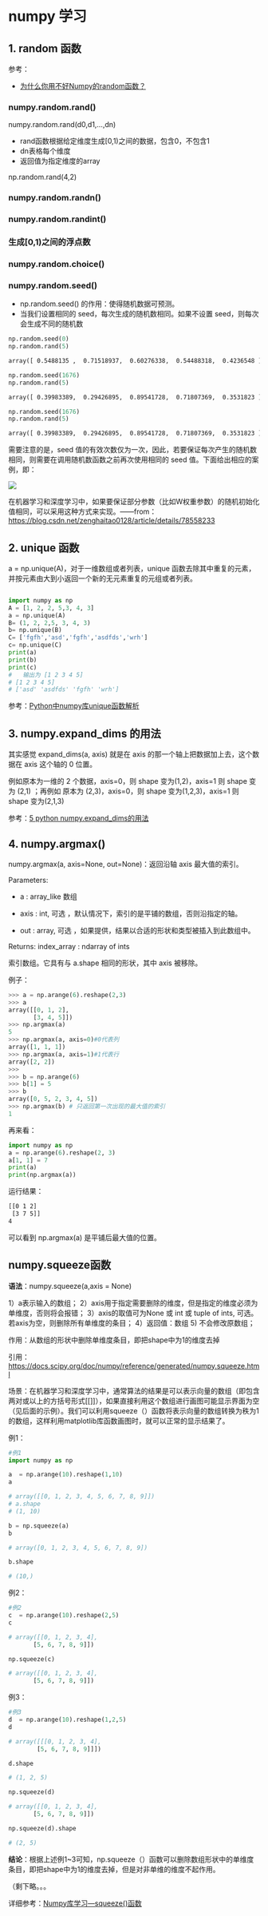 # numpy 学习

## 1. random 函数

参考：

- [为什么你用不好Numpy的random函数？](https://www.cnblogs.com/lemonbit/p/6864179.html)

### numpy.random.rand()

numpy.random.rand(d0,d1,…,dn)

- rand函数根据给定维度生成[0,1)之间的数据，包含0，不包含1
- dn表格每个维度
- 返回值为指定维度的array

np.random.rand(4,2)





### numpy.random.randn()



### numpy.random.randint()



### 生成[0,1)之间的浮点数



### numpy.random.choice()



### numpy.random.seed()

- np.random.seed() 的作用：使得随机数据可预测。
- 当我们设置相同的 seed，每次生成的随机数相同。如果不设置 seed，则每次会生成不同的随机数

``` python
np.random.seed(0)
np.random.rand(5)
```

``` xml
array([ 0.5488135 ,  0.71518937,  0.60276338,  0.54488318,  0.4236548 ])
```

``` python
np.random.seed(1676)
np.random.rand(5)
```

``` xml
array([ 0.39983389,  0.29426895,  0.89541728,  0.71807369,  0.3531823 ])
```

``` python
np.random.seed(1676)
np.random.rand(5)
```

``` xml
array([ 0.39983389,  0.29426895,  0.89541728,  0.71807369,  0.3531823 ])  
```

需要注意的是，seed 值的有效次数仅为一次，因此，若要保证每次产生的随机数相同，则需要在调用随机数函数之前再次使用相同的 seed 值。下面给出相应的案例，即：

![](https://img-1256179949.cos.ap-shanghai.myqcloud.com/20190410203603.png)

在机器学习和深度学习中，如果要保证部分参数（比如W权重参数）的随机初始化值相同，可以采用这种方式来实现。——from：<https://blog.csdn.net/zenghaitao0128/article/details/78558233>



## 2. unique 函数

a = np.unique(A)，对于一维数组或者列表，unique 函数去除其中重复的元素，并按元素由大到小返回一个新的无元素重复的元组或者列表。

``` python

import numpy as np
A = [1, 2, 2, 5,3, 4, 3]
a = np.unique(A)
B= (1, 2, 2,5, 3, 4, 3)
b= np.unique(B)
C= ['fgfh','asd','fgfh','asdfds','wrh']
c= np.unique(C)
print(a)
print(b)
print(c)
#   输出为 [1 2 3 4 5]
# [1 2 3 4 5]
# ['asd' 'asdfds' 'fgfh' 'wrh']
```

参考：[Python中numpy库unique函数解析](<https://blog.csdn.net/yangyuwen_yang/article/details/79193770>)



## 3. numpy.expand_dims 的用法

其实感觉 expand_dims(a, axis) 就是在 axis 的那一个轴上把数据加上去，这个数据在 axis 这个轴的 0 位置。 

例如原本为一维的 2 个数据，axis=0，则 shape 变为(1,2)，axis=1 则 shape 变为 (2,1) ；再例如 原本为 (2,3)，axis=0，则 shape 变为(1,2,3)，axis=1 则 shape 变为(2,1,3)

参考：[5 python numpy.expand_dims的用法](<https://blog.csdn.net/qq_16949707/article/details/53418912>)

## 4. numpy.argmax()

numpy.argmax(a, axis=None, out=None)：返回沿轴 axis 最大值的索引。

Parameters: 

- a : array_like 数组 
  
- axis : int, 可选 ，默认情况下，索引的是平铺的数组，否则沿指定的轴。 
  
- out : array, 可选 ，如果提供，结果以合适的形状和类型被插入到此数组中。 

Returns: index_array : ndarray of ints 

索引数组。它具有与 a.shape 相同的形状，其中 axis 被移除。 

例子：

``` python
>>> a = np.arange(6).reshape(2,3)
>>> a
array([[0, 1, 2],
       [3, 4, 5]])
>>> np.argmax(a)
5
>>> np.argmax(a, axis=0)#0代表列
array([1, 1, 1])
>>> np.argmax(a, axis=1)#1代表行
array([2, 2])
>>>
>>> b = np.arange(6)
>>> b[1] = 5
>>> b
array([0, 5, 2, 3, 4, 5])
>>> np.argmax(b) # 只返回第一次出现的最大值的索引
1
```

再来看：

``` python
import numpy as np
a = np.arange(6).reshape(2, 3)
a[1, 1] = 7
print(a)
print(np.argmax(a))
```

运行结果：

``` xml
[[0 1 2]
 [3 7 5]]
4
```

可以看到 np.argmax(a) 是平铺后最大值的位置。

## numpy.squeeze函数

**语法**：numpy.squeeze(a,axis = None)

 1）a表示输入的数组；
 2）axis用于指定需要删除的维度，但是指定的维度必须为单维度，否则将会报错；
 3）axis的取值可为None 或 int 或 tuple of ints, 可选。若axis为空，则删除所有单维度的条目；
 4）返回值：数组
 5) 不会修改原数组；

作用：从数组的形状中删除单维度条目，即把shape中为1的维度去掉

引用：https://docs.scipy.org/doc/numpy/reference/generated/numpy.squeeze.html

场景：在机器学习和深度学习中，通常算法的结果是可以表示向量的数组（即包含两对或以上的方括号形式[[]]），如果直接利用这个数组进行画图可能显示界面为空（见后面的示例）。我们可以利用squeeze（）函数将表示向量的数组转换为秩为1的数组，这样利用matplotlib库函数画图时，就可以正常的显示结果了。

例1：

``` python
#例1
import numpy as np

a  = np.arange(10).reshape(1,10)
a

# array([[0, 1, 2, 3, 4, 5, 6, 7, 8, 9]])
# a.shape
# (1, 10)

b = np.squeeze(a)
b

# array([0, 1, 2, 3, 4, 5, 6, 7, 8, 9])

b.shape

# (10,)
```

例2：

``` python
#例2
c  = np.arange(10).reshape(2,5)
c

# array([[0, 1, 2, 3, 4],
       [5, 6, 7, 8, 9]])

np.squeeze(c)

# array([[0, 1, 2, 3, 4],
       [5, 6, 7, 8, 9]])

```

例3：

``` python
#例3
d  = np.arange(10).reshape(1,2,5)
d

# array([[[0, 1, 2, 3, 4],
        [5, 6, 7, 8, 9]]])

d.shape

# (1, 2, 5)

np.squeeze(d)

# array([[0, 1, 2, 3, 4],
       [5, 6, 7, 8, 9]])

np.squeeze(d).shape

# (2, 5)
```

**结论**：根据上述例1~3可知，np.squeeze（）函数可以删除数组形状中的单维度条目，即把shape中为1的维度去掉，但是对非单维的维度不起作用。

（剩下略。。。

详细参考：[Numpy库学习—squeeze()函数](<https://blog.csdn.net/zenghaitao0128/article/details/78512715>)




